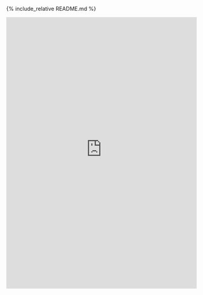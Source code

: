 {% include_relative README.md %}

<iframe src="https://personal-viewer.365.altium.com/client/index.html?feature=embed&source=28EDA13E-C685-405E-B1A4-505F36BDF3C9&activeView=3D" width="1280" height="720" style="overflow:hidden;border:none;width:100%;height:720px;" scrolling="no" allowfullscreen="true" onload="window.top.scrollTo(0,0);">

</iframe>
